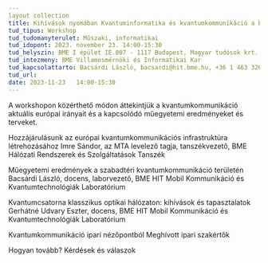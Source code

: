 ```yaml
---
layout collection
title: Kihívások nyomában Kvantuminformatika és kvantumkommunikáció a BME VIK-en
tud_tipus: Workshop
tud_tudomanyterulet: Műszaki, informatikai
tud_idopont: 2023. november 23. 14:00-15:30 
tud_helyszin: BME I épület IE.007 - 1117 Budapest, Magyar tudósok krt. 2. 
tud_intezmeny: BME Villamosmérnöki és Informatikai Kar
tud_kapcsolattarto: Bacsárdi László, bacsardi@hit.bme.hu, +36 1 463 3261
tud_url: 
date: 2023-11-23   14:00-15:30
---
```

A workshopon közérthető módon áttekintjük a kvantumkommunikáció aktuális európai irányait és a kapcsolódó műegyetemi eredményeket és terveket.

Hozzájárulásunk az európai kvantumkommunikációs infrastruktúra létrehozásához 
Imre Sándor, az MTA levelező tagja, tanszékvezető, BME Hálózati Rendszerek és Szolgáltatások Tanszék 

Műegyetemi eredmények a szabadtéri kvantumkommunikáció területén 
Bacsárdi László, docens, laborvezető, BME HIT Mobil Kommunikáció és Kvantumtechnológiák Laboratórium 

Kvantumcsatorna klasszikus optikai hálózaton: kihívások és tapasztalatok 
Gerhátné Udvary Eszter, docens, BME HIT Mobil Kommunikáció és Kvantumtechnológiák Laboratórium 

Kvantumkommunikáció ipari nézőpontból 
Meghívott ipari szakértők

Hogyan tovább? Kérdések és válaszok
